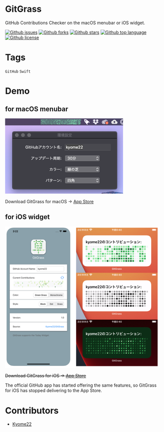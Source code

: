 # GitGrass

<!-- # Short Description -->

GitHub Contributions Checker on the macOS menubar or iOS widget.

<!-- # Badges -->

[![Github issues](https://img.shields.io/github/issues/Kyome22/GitGrass)](https://github.com/Kyome22/GitGrass/issues)
[![Github forks](https://img.shields.io/github/forks/Kyome22/GitGrass)](https://github.com/Kyome22/GitGrass/network/members)
[![Github stars](https://img.shields.io/github/stars/Kyome22/GitGrass)](https://github.com/Kyome22/GitGrass/stargazers)
[![Github top language](https://img.shields.io/github/languages/top/Kyome22/GitGrass)](https://github.com/Kyome22/GitGrass/)
[![Github license](https://img.shields.io/github/license/Kyome22/GitGrass)](https://github.com/Kyome22/GitGrass/)

# Tags

`GitHub` `Swift`

# Demo

## for macOS menubar

![Demo](resources/file-0.png)

Download GitGrass for macOS → [App Store](https://apps.apple.com/us/app/gitgrass/id1501139279)

## for iOS widget

![Demo](resources/file-1.png)

~~Download GitGrass for iOS → [App Store](https://apps.apple.com/us/app/gitgrass/id1503987405)~~

The official GitHub app has started offering the same features, so GitGrass for iOS has stopped delivering to the App Store.

# Contributors

- [Kyome22](https://github.com/Kyome22)

<!-- CREATED_BY_LEADYOU_README_GENERATOR -->
